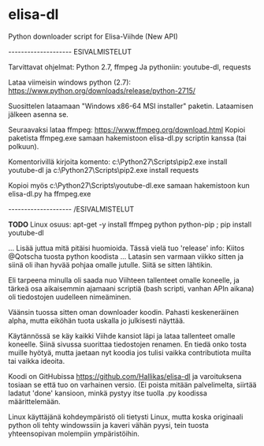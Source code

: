 # elisa-dl
Python downloader script for Elisa-Viihde (New API)

-------------------- ESIVALMISTELUT

Tarvittavat ohjelmat: Python 2.7, ffmpeg
Ja pythoniin: youtube-dl, requests

Lataa viimeisin windows python (2.7):
https://www.python.org/downloads/release/python-2715/

Suosittelen lataamaan "Windows x86-64 MSI installer" paketin. Lataamisen jälkeen asenna se.

Seuraavaksi lataa ffmpeg:
https://www.ffmpeg.org/download.html
Kopioi paketista ffmpeg.exe samaan hakemistoon elisa-dl.py scriptin kanssa (tai polkuun).

Komentorivillä kirjoita komento:
c:\Python27\Scripts\pip2.exe install youtube-dl
ja
c:\Python27\Scripts\pip2.exe install requests

Kopioi myös c:\Python27\Scripts\youtube-dl.exe samaan hakemistoon kun elisa-dl.py ha ffmpeg.exe

-------------------- /ESIVALMISTELUT

**TODO** Linux osuus:
apt-get -y install ffmpeg python python-pip ; pip install youtube-dl

... Lisää juttua mitä pitäisi huomioida. Tässä vielä tuo 'release' info:
Kiitos @Qotscha tuosta python koodista ... Latasin sen varmaan viikko sitten ja siinä oli ihan hyvää pohjaa omalle jutulle. Siitä se sitten lähtikin.

Eli tarpeena minulla oli saada nuo Viihteen tallenteet omalle koneelle, ja tärkeä osa aikaisemmin ajamaani scriptiä (bash scripti, vanhan APIn aikana) oli tiedostojen uudelleen nimeäminen.

Väänsin tuossa sitten oman downloader koodin. Pahasti keskeneräinen alpha, mutta eiköhän tuota uskalla jo julkisesti näyttää.

Käytännössä se käy kaikki Viihde kansiot läpi ja lataa tallenteet omalle koneelle. Siinä sivussa suorittaa tiedostojen renamen. En tiedä onko tosta muille hyötyä, mutta jaetaan nyt koodia jos tulisi vaikka contributiota muilta tai vaikka ideoita.

Koodi on GitHubissa https://github.com/Hallikas/elisa-dl ja varoituksena tosiaan se että tuo on varhainen versio. (Ei poista mitään palvelimelta, siirtää ladatut 'done' kansioon, minkä pystyy itse tuolla .py koodissa määrittelemään.

Linux käyttäjänä kohdeympäristö oli tietysti Linux, mutta koska originaali python oli tehty windowssiin ja kaveri vähän pyysi, tein tuosta yhteensopivan molempiin ympäristöihin.
